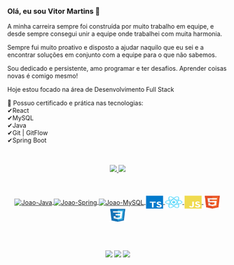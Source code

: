   ### Olá, eu sou Vitor Martins 👋
 
A minha carreira sempre foi construída por muito trabalho em equipe, e desde sempre consegui unir a equipe onde trabalhei com muita harmonia.

Sempre fui muito proativo e disposto a ajudar naquilo que eu sei e a encontrar soluções em conjunto com a equipe para o que não sabemos.

Sou dedicado e persistente, amo programar e ter desafios. Aprender coisas novas é comigo mesmo!

Hoje estou focado na área de Desenvolvimento Full Stack

📃 Possuo certificado e prática nas tecnologias:
<br>
✔React <br>
✔MySQL <br> 
✔Java <br>
✔Git | GitFlow <br>
✔Spring Boot 

<br/>
<br/>

<div align="center" display="flex">
  <a href="https://github.com/vitormartinsxd">
  <img height="160em" src="https://github-readme-stats.vercel.app/api?username=vitormartinsxd&show_icons=true&theme=dark&include_all_commits=true&count_private=true"/>
  <img height="160em" src="https://github-readme-stats.vercel.app/api/top-langs/?username=vitormartinsxd&layout=compact&langs_count=7&theme=dark"/>

  <br/>
  <br/>
  <br/>
  
  
<div style="display: inline_block"><br>
  <img align="center" alt="Joao-Java" height="30" width="40" src="https://raw.githubusercontent.com/jmnote/z-icons/master/svg/java.svg">
  <img align="center" alt="Joao-Spring" height="30" width="40" src="https://cdn.jsdelivr.net/gh/devicons/devicon/icons/spring/spring-original.svg">
  <img align="center" alt="Joao-MySQL" height="30" width="40" src="https://cdn.jsdelivr.net/gh/devicons/devicon/icons/mysql/mysql-original-wordmark.svg">
  <img align="center" alt="Joao-Ts" height="30" width="40" src="https://raw.githubusercontent.com/devicons/devicon/master/icons/typescript/typescript-plain.svg">
  <img align="center" alt="Joao-React" height="30" width="40" src="https://raw.githubusercontent.com/devicons/devicon/master/icons/react/react-original.svg">
  <img align="center" alt="Joao-Js" height="30" width="40" src="https://raw.githubusercontent.com/devicons/devicon/master/icons/javascript/javascript-plain.svg">
  <img align="center" alt="Joao-HTML" height="30" width="40" src="https://raw.githubusercontent.com/devicons/devicon/master/icons/html5/html5-original.svg">
  <img align="center" alt="Joao-CSS" height="30" width="40" src="https://raw.githubusercontent.com/devicons/devicon/master/icons/css3/css3-original.svg">
</div>

<br/>
<br/>
<br/>

<a href="https://www.instagram.com/_vmartinsz/" target="_blank"><img src="https://img.shields.io/badge/-Instagram-%23E4405F?style=for-the-badge&logo=instagram&logoColor=white" target="_blank"></a>
  <a href="https://www.linkedin.com/in/vitor-martins-42176a165/" target="_blank"><img src="https://img.shields.io/badge/-LinkedIn-%230077B5?style=for-the-badge&logo=linkedin&logoColor=white" target="_blank"></a> 
 <a href = "mailto:vitormartinssxd@gmail.com"><img src="https://img.shields.io/badge/-Gmail-%23333?style=for-the-badge&logo=gmail&logoColor=white" target="_blank"></a>
 </div> 
  
  
  
